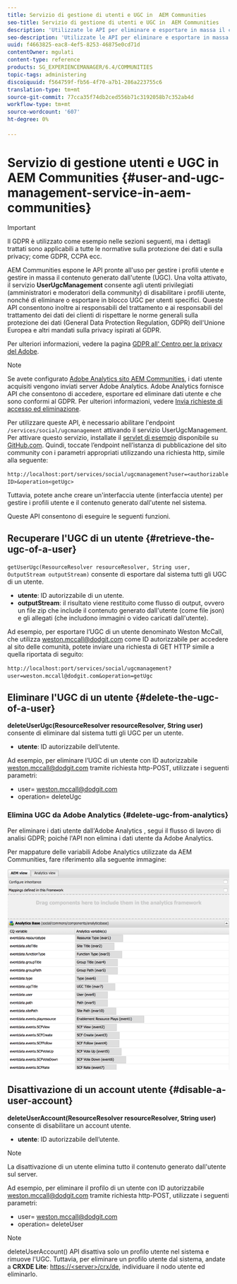 ```yaml
---
title: Servizio di gestione di utenti e UGC in  AEM Communities
seo-title: Servizio di gestione di utenti e UGC in  AEM Communities
description: 'Utilizzate le API per eliminare e esportare in massa il contenuto generato dall''utente e disattivate l''account utente. '
seo-description: 'Utilizzate le API per eliminare e esportare in massa il contenuto generato dall''utente e disattivate l''account utente. '
uuid: f4663825-eac8-4ef5-8253-46875e0cd71d
contentOwner: mgulati
content-type: reference
products: SG_EXPERIENCEMANAGER/6.4/COMMUNITIES
topic-tags: administering
discoiquuid: f564759f-fb56-4f70-a7b1-286a223755c6
translation-type: tm+mt
source-git-commit: 77cca35f74db2ced556b71c3192058b7c352ab4d
workflow-type: tm+mt
source-wordcount: '607'
ht-degree: 0%

---
```



# Servizio di gestione utenti e UGC in  AEM Communities {#user-and-ugc-management-service-in-aem-communities}

>[!IMPORTANT]
>
>Il GDPR è utilizzato come esempio nelle sezioni seguenti, ma i dettagli trattati sono applicabili a tutte le normative sulla protezione dei dati e sulla privacy; come GDPR, CCPA ecc.

 AEM Communities espone le API pronte all&#39;uso per gestire i profili utente e gestire in massa il contenuto generato dall&#39;utente (UGC). Una volta attivato, il servizio **UserUgcManagement** consente agli utenti privilegiati (amministratori e moderatori della community) di disabilitare i profili utente, nonché di eliminare o esportare in blocco UGC per utenti specifici. Queste API consentono inoltre ai responsabili del trattamento e ai responsabili del trattamento dei dati dei clienti di rispettare le norme generali sulla protezione dei dati (General Data Protection Regulation, GDPR) dell&#39;Unione Europea e altri mandati sulla privacy ispirati al GDPR.

Per ulteriori informazioni, vedere la pagina [GDPR all&#39; Centro per la privacy del Adobe](https://www.adobe.com/privacy/general-data-protection-regulation.html).

>[!NOTE]
>
>Se avete configurato [ Adobe Analytics  sito AEM Communities](analytics.md), i dati utente acquisiti vengono inviati  server Adobe Analytics.  Adobe Analytics fornisce API che consentono di accedere, esportare ed eliminare dati utente e che sono conformi al GDPR. Per ulteriori informazioni, vedere [Invia richieste di accesso ed eliminazione](https://docs.adobe.com/content/help/en/analytics/admin/data-governance/gdpr-submit-access-delete.html).

Per utilizzare queste API, è necessario abilitare l&#39;endpoint `/services/social/ugcmanagement` attivando il servizio UserUgcManagement. Per attivare questo servizio, installate il [servlet di esempio](https://github.com/Adobe-Marketing-Cloud/aem-communities-ugc-migration/tree/main/bundles/communities-ugc-management-servlet) disponibile su [GitHub.com](https://github.com/Adobe-Marketing-Cloud/aem-communities-ugc-migration/tree/main/bundles/communities-ugc-management-servlet). Quindi, toccate l’endpoint nell’istanza di pubblicazione del sito community con i parametri appropriati utilizzando una richiesta http, simile alla seguente:

`http://localhost:port/services/social/ugcmanagement?user=<authorizable ID>&operation<getUgc>`

Tuttavia, potete anche creare un&#39;interfaccia utente (interfaccia utente) per gestire i profili utente e il contenuto generato dall&#39;utente nel sistema.

Queste API consentono di eseguire le seguenti funzioni.

## Recuperare l&#39;UGC di un utente {#retrieve-the-ugc-of-a-user}

`getUserUgc(ResourceResolver resourceResolver, String user, OutputStream outputStream)` consente di esportare dal sistema tutti gli UGC di un utente.

* **utente**: ID autorizzabile di un utente.
* **outputStream**: il risultato viene restituito come flusso di output, ovvero un file zip che include il contenuto generato dall&#39;utente (come file json) e gli allegati (che includono immagini o video caricati dall&#39;utente).

Ad esempio, per esportare l’UGC di un utente denominato Weston McCall, che utilizza weston.mccall@dodgit.com come ID autorizzabile per accedere al sito delle comunità, potete inviare una richiesta di GET HTTP simile a quella riportata di seguito:

`http://localhost:port/services/social/ugcmanagement?user=weston.mccall@dodgit.com&operation=getUgc`

## Eliminare l&#39;UGC di un utente {#delete-the-ugc-of-a-user}

**deleteUserUgc(ResourceResolver resourceResolver, String user)** consente di eliminare dal sistema tutti gli UGC per un utente.

* **utente**: ID autorizzabile dell’utente.

Ad esempio, per eliminare l’UGC di un utente con ID autorizzabile weston.mccall@dodgit.com tramite richiesta http-POST, utilizzate i seguenti parametri:

* user= weston.mccall@dodgit.com
* operation= deleteUgc

### Elimina UGC da  Adobe Analytics {#delete-ugc-from-analytics}

Per eliminare i dati utente dall&#39;Adobe Analytics , segui il flusso di lavoro di analisi GDPR; poiché l&#39;API non elimina i dati utente da  Adobe Analytics.

Per  mappature delle variabili Adobe Analytics utilizzate da  AEM Communities, fare riferimento alla seguente immagine:

![AEM mappatura delle variabili delle community per  Adobe Analytics](assets/Analytics-Communities-Mapping.png)

## Disattivazione di un account utente {#disable-a-user-account}

**deleteUserAccount(ResourceResolver resourceResolver, String user)** consente di disabilitare un account utente.

* **utente**: ID autorizzabile dell’utente.

>[!NOTE]
>
>La disattivazione di un utente elimina tutto il contenuto generato dall&#39;utente sul server.

Ad esempio, per eliminare il profilo di un utente con ID autorizzabile weston.mccall@dodgit.com tramite richiesta http-POST, utilizzate i seguenti parametri:

* user= weston.mccall@dodgit.com
* operation= deleteUser

>[!NOTE]
>
>deleteUserAccount() API disattiva solo un profilo utente nel sistema e rimuove l&#39;UGC. Tuttavia, per eliminare un profilo utente dal sistema, andate a **CRXDE Lite**: [https://&lt;server>/crx/de](http://localhost:4502/crx/de), individuare il nodo utente ed eliminarlo.
